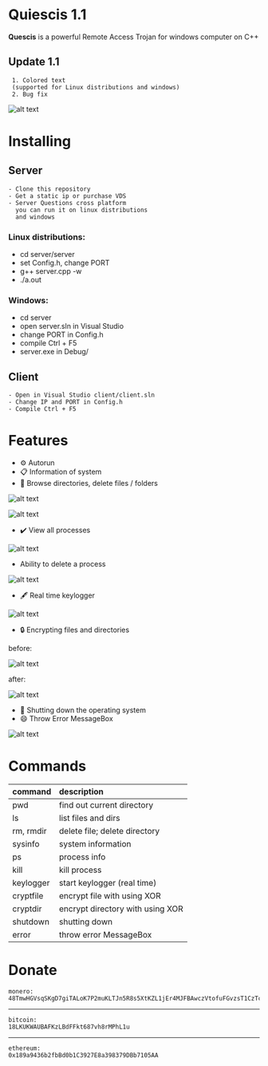 ﻿# Quiescis 1.1

<b>Quescis</b> is a powerful Remote Access Trojan for windows computer on C++

## Update 1.1

     1. Сolored text
     (supported for Linux distributions and windows)
     2. Bug fix

![alt text](img/header.png)

# Installing
## Server

    - Clone this repository 
    - Get a static ip or purchase VDS
    - Server Questions cross platform
      you can run it on linux distributions
      and windows

   
### <b>Linux distributions</b>:<br/>
   - cd server/server
   - set Config.h, change PORT
   - g++ server.cpp -w
   - ./a.out
   
### <b>Windows</b>:<br/>
   - cd server
   - open server.sln in Visual Studio
   - change PORT in Config.h
   - compile Ctrl + F5
   - server.exe in Debug/
   
## Client
    - Open in Visual Studio client/client.sln
    - Change IP and PORT in Config.h
    - Compile Ctrl + F5

# Features
- ⚙️ Autorun
- 📋 Information of system
- 🔭 Browse directories, delete files / folders

![alt text](img/ls.png)

![alt text](img/rm.png)

- ✔️ View all processes

![alt text](img/ps.png)

- Ability to delete a process

![alt text](img/kill.png)

- 🖋️ Real time keylogger

![alt text](img/keylogger.png)

- 🔒 Encrypting files and directories

before:

![alt text](img/cryptfile_before.png)

after:

![alt text](img/cryptfile_after.png)

- 🔌 Shutting down the operating system
- 😄 Throw Error MessageBox

![alt text](img/error.png)

# Commands
|   command   |                   description               |
| ----------- |:--------------------------------------------|
|     pwd     |  find out current directory                 |
|     ls      |  list files and dirs                        |
|  rm, rmdir  |  delete file; delete directory              |
|   sysinfo   |  system information                         |
|     ps      |  process info                               |
|    kill     |  kill process                               |
|  keylogger  |  start  keylogger (real time)               |
|  cryptfile  |  encrypt file        with using XOR         |
|  cryptdir   |  encrypt directory   with using XOR         |
|  shutdown   |  shutting down                              |
|   error     |  throw error MessageBox                     |

#  Donate
    monero: 
    48TmwHGVsqSKgD7giTALoK7P2muKLTJn5R8s5XtKZL1jEr4MJFBAwczVtofuFGvzsT1CzTcFXotwZCDno1UsskqFFZe9wVC

***
    bitcoin:
    18LKUKWAUBAFKzLBdFFkt687vh8rMPhL1u
***
    ethereum:
    0x189a9436b2fbBd0b1C3927E8a398379DBb7105AA


